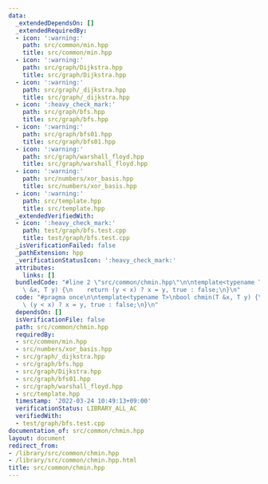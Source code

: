 ```yaml
---
data:
  _extendedDependsOn: []
  _extendedRequiredBy:
  - icon: ':warning:'
    path: src/common/min.hpp
    title: src/common/min.hpp
  - icon: ':warning:'
    path: src/graph/Dijkstra.hpp
    title: src/graph/Dijkstra.hpp
  - icon: ':warning:'
    path: src/graph/_dijkstra.hpp
    title: src/graph/_dijkstra.hpp
  - icon: ':heavy_check_mark:'
    path: src/graph/bfs.hpp
    title: src/graph/bfs.hpp
  - icon: ':warning:'
    path: src/graph/bfs01.hpp
    title: src/graph/bfs01.hpp
  - icon: ':warning:'
    path: src/graph/warshall_floyd.hpp
    title: src/graph/warshall_floyd.hpp
  - icon: ':warning:'
    path: src/numbers/xor_basis.hpp
    title: src/numbers/xor_basis.hpp
  - icon: ':warning:'
    path: src/template.hpp
    title: src/template.hpp
  _extendedVerifiedWith:
  - icon: ':heavy_check_mark:'
    path: test/graph/bfs.test.cpp
    title: test/graph/bfs.test.cpp
  _isVerificationFailed: false
  _pathExtension: hpp
  _verificationStatusIcon: ':heavy_check_mark:'
  attributes:
    links: []
  bundledCode: "#line 2 \"src/common/chmin.hpp\"\n\ntemplate<typename T>\nbool chmin(T\
    \ &x, T y) {\n    return (y < x) ? x = y, true : false;\n}\n"
  code: "#pragma once\n\ntemplate<typename T>\nbool chmin(T &x, T y) {\n    return\
    \ (y < x) ? x = y, true : false;\n}\n"
  dependsOn: []
  isVerificationFile: false
  path: src/common/chmin.hpp
  requiredBy:
  - src/common/min.hpp
  - src/numbers/xor_basis.hpp
  - src/graph/_dijkstra.hpp
  - src/graph/bfs.hpp
  - src/graph/Dijkstra.hpp
  - src/graph/bfs01.hpp
  - src/graph/warshall_floyd.hpp
  - src/template.hpp
  timestamp: '2022-03-24 10:49:13+09:00'
  verificationStatus: LIBRARY_ALL_AC
  verifiedWith:
  - test/graph/bfs.test.cpp
documentation_of: src/common/chmin.hpp
layout: document
redirect_from:
- /library/src/common/chmin.hpp
- /library/src/common/chmin.hpp.html
title: src/common/chmin.hpp
---
```

